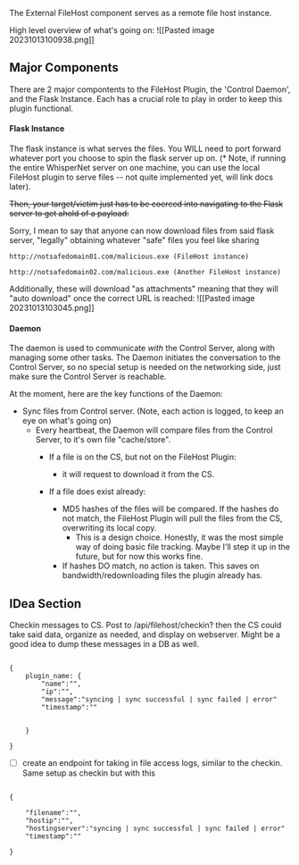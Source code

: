 
The External FileHost component serves as a remote file host instance. 

High level overview of what's going on:
![[Pasted image 20231013100938.png]]


## Major Components 
There are 2 major compontents to the FileHost Plugin, the 'Control Daemon', and the Flask Instance. Each has a crucial role to play in order to keep this plugin functional.

#### Flask Instance
The flask instance is what serves the files. You WILL need to port forward whatever port you choose to spin the flask server up on. (* Note, if running the entire WhisperNet server on one machine, you can use the local FileHost plugin to serve files -- not quite implemented yet, will link docs later).

~~Then, your target/victim just has to be coerced into navigating to the Flask server to get ahold of a payload:~~

Sorry, I mean to say that anyone can now download files from said flask server, "legally" obtaining whatever "safe" files you feel like sharing

```
http://notsafedomain01.com/malicious.exe (FileHost instance)

http://notsafedomain02.com/malicious.exe (Another FileHost instance)
```


Additionally, these will download "as attachments" meaning that they will "auto download" once the correct URL is reached:
![[Pasted image 20231013103045.png]]


#### Daemon

The daemon is used to communicate *with* the Control Server, along with managing some other tasks. The Daemon initiates the conversation to the Control Server, so no special setup is needed on the networking side, just make sure the Control Server is reachable. 

At the moment, here are the key functions of the Daemon:


- Sync files from Control server. (Note, each action is logged, to keep an eye on what's going on)
	- Every heartbeat, the Daemon will compare files from the Control Server, to it's own file "cache/store". 
		- If a file is on the CS, but not on the FileHost Plugin:
			- it will request to download it from the CS. 
		
		- If a file does exist already:
			-  MD5 hashes of the files will be compared. If the hashes do not match, the FileHost Plugin will pull the files from the CS, overwriting its local copy. 
				- This is a design choice. Honestly, it was the most simple way of doing basic file tracking. Maybe I'll step it up in the future, but for now this works fine.
			- If hashes DO match, no action is taken. This saves on bandwidth/redownloading files the plugin already has. 






## IDea Section

Checkin messages to CS. Post to /api/filehost/checkin? then the CS could take said data, organize as needed, and display on webserver. Might be a good idea to dump these messages in a DB as well.

```

{
	plugin_name: {
		"name":"",
		"ip":"",
		"message":"syncing | sync successful | sync failed | error"
		"timestamp":""
	
	
	}
	
}

```



- [ ] create an endpoint for taking in file access logs, similar to the checkin. Same setup as checkin but with this

```

{

	"filename":"",
	"hostip":"",
	"hostingserver":"syncing | sync successful | sync failed | error"
	"timestamp":""

}

```